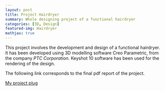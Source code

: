 ```yaml
---
layout: post
title: Project Hairdryer
summary: Whole designing project of a functional hairdryer
categories: [3D, Design]
featured-img: Hairdryer
mathjax: true
---
```


This project involves the development and design of a functional hairdryer. It has been developed using 3D modelling software Creo Parametric, from the company *PTC Corporation*. Keyshot 10 software has been used for the rendering of the design.



The following link corresponds to the final pdf report of the project.



[My project plug](https://jaimeechevarria.github.io/CADCW2.pdf)

